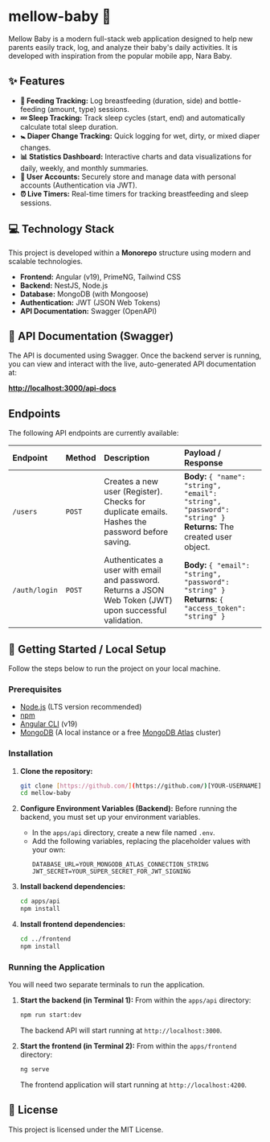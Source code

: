 # mellow-baby 🤱

Mellow Baby is a modern full-stack web application designed to help new parents easily track, log, and analyze their baby's daily activities. It is developed with inspiration from the popular mobile app, Nara Baby.

## ✨ Features

- **🍼 Feeding Tracking:** Log breastfeeding (duration, side) and bottle-feeding (amount, type) sessions.
- **💤 Sleep Tracking:** Track sleep cycles (start, end) and automatically calculate total sleep duration.
- **🚼 Diaper Change Tracking:** Quick logging for wet, dirty, or mixed diaper changes.
- **📊 Statistics Dashboard:** Interactive charts and data visualizations for daily, weekly, and monthly summaries.
- **👤 User Accounts:** Securely store and manage data with personal accounts (Authentication via JWT).
- **⏰ Live Timers:** Real-time timers for tracking breastfeeding and sleep sessions.

## 💻 Technology Stack

This project is developed within a **Monorepo** structure using modern and scalable technologies.

- **Frontend:** Angular (v19), PrimeNG, Tailwind CSS
- **Backend:** NestJS, Node.js
- **Database:** MongoDB (with Mongoose)
- **Authentication:** JWT (JSON Web Tokens)
- **API Documentation:** Swagger (OpenAPI)

## 📖 API Documentation (Swagger)

The API is documented using Swagger. Once the backend server is running, you can view and interact with the live, auto-generated API documentation at:

[**http://localhost:3000/api-docs**](http://localhost:3000/api-docs)

## Endpoints

The following API endpoints are currently available:

| Endpoint      | Method | Description                                                                                             | Payload / Response                                                                                                   |
| :------------ | :----- | :------------------------------------------------------------------------------------------------------ | :------------------------------------------------------------------------------------------------------------------- |
| `/users`      | `POST` | Creates a new user (Register). Checks for duplicate emails. Hashes the password before saving.           | **Body:** `{ "name": "string", "email": "string", "password": "string" }` <br/> **Returns:** The created user object. |
| `/auth/login` | `POST` | Authenticates a user with email and password. Returns a JSON Web Token (JWT) upon successful validation. | **Body:** `{ "email": "string", "password": "string" }` <br/> **Returns:** `{ "access_token": "string" }`           |

## 🚀 Getting Started / Local Setup

Follow the steps below to run the project on your local machine.

### Prerequisites

- [Node.js](https://nodejs.org/) (LTS version recommended)
- [npm](https://www.npmjs.com/)
- [Angular CLI](https://angular.dev/cli) (v19)
- [MongoDB](https://www.mongodb.com/try/download/community) (A local instance or a free [MongoDB Atlas](https://www.mongodb.com/cloud/atlas/register) cluster)

### Installation

1.  **Clone the repository:**
    ```bash
    git clone [https://github.com/](https://github.com/)[YOUR-USERNAME]/mellow-baby.git
    cd mellow-baby
    ```
2.  **Configure Environment Variables (Backend):**
    Before running the backend, you must set up your environment variables.
    - In the `apps/api` directory, create a new file named `.env`.
    - Add the following variables, replacing the placeholder values with your own:
      ```env
      DATABASE_URL=YOUR_MONGODB_ATLAS_CONNECTION_STRING
      JWT_SECRET=YOUR_SUPER_SECRET_FOR_JWT_SIGNING
      ```

3.  **Install backend dependencies:**
    ```bash
    cd apps/api
    npm install
    ```

4.  **Install frontend dependencies:**
    ```bash
    cd ../frontend
    npm install
    ```

### Running the Application

You will need two separate terminals to run the application.

1.  **Start the backend (in Terminal 1):**
    From within the `apps/api` directory:
    ```bash
    npm run start:dev
    ```
    The backend API will start running at `http://localhost:3000`.

2.  **Start the frontend (in Terminal 2):**
    From within the `apps/frontend` directory:
    ```bash
    ng serve
    ```
    The frontend application will start running at `http://localhost:4200`.

## 📄 License

This project is licensed under the MIT License.
